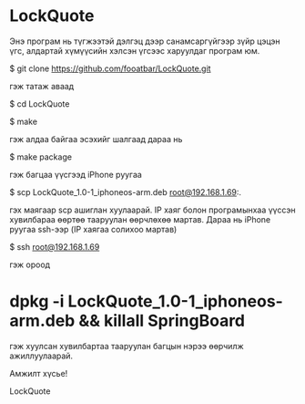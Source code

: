 LockQuote
=========
Энэ програм нь түгжээтэй дэлгэц дээр санамсаргүйгээр зүйр цэцэн үгс, 
алдартай хүмүүсийн хэлсэн үгсээс харуулдаг програм юм.

$ git clone https://github.com/fooatbar/LockQuote.git

гэж татаж аваад

$ cd LockQuote

$ make

гэж алдаа байгаа эсэхийг шалгаад дараа нь

$ make package

гэж багцаа үүсгээд iPhone руугаа 

$ scp LockQuote_1.0-1_iphoneos-arm.deb root@192.168.1.69:.

гэх маягаар scp ашиглан хуулаарай. IP хаяг болон програмынхаа үүссэн хувилбараа өөртөө тааруулан өөрчлөхөө мартав.
Дараа нь iPhone руугаа ssh-ээр (IP хаягаа солихоо мартав)

$ ssh root@192.168.1.69

гэж ороод

 # dpkg -i LockQuote_1.0-1_iphoneos-arm.deb && killall SpringBoard

гэж хуулсан хувилбартаа тааруулан багцын нэрээ өөрчилж ажиллуулаарай.

Амжилт хүсье!

LockQuote